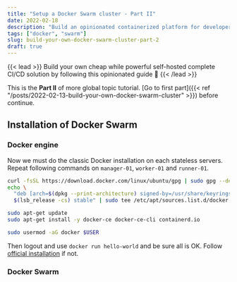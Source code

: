```yaml
---
title: "Setup a Docker Swarm cluster - Part II"
date: 2022-02-18
description: "Build an opinionated containerized platform for developer..."
tags: ["docker", "swarm"]
slug: build-your-own-docker-swarm-cluster-part-2
draft: true
---
```


{{< lead >}}
Build your own cheap while powerful self-hosted complete CI/CD solution by following this opinionated guide 🎉
{{< /lead >}}

This is the **Part II** of more global topic tutorial. [Go to first part]({{< ref "/posts/2022-02-13-build-your-own-docker-swarm-cluster" >}}) before continue.

## Installation of Docker Swarm

### Docker engine

Now we must do the classic Docker installation on each stateless servers. Repeat following commands on `manager-01`, `worker-01` and `runner-01`.

```sh
curl -fsSL https://download.docker.com/linux/ubuntu/gpg | sudo gpg --dearmor -o /usr/share/keyrings/docker-archive-keyring.gpg
echo \
  "deb [arch=$(dpkg --print-architecture) signed-by=/usr/share/keyrings/docker-archive-keyring.gpg] https://download.docker.com/linux/ubuntu \
  $(lsb_release -cs) stable" | sudo tee /etc/apt/sources.list.d/docker.list > /dev/null

sudo apt-get update
sudo apt-get install -y docker-ce docker-ce-cli containerd.io

sudo usermod -aG docker $USER
```

Then logout and use `docker run hello-world` and be sure all is OK. Follow [official installation](https://docs.docker.com/engine/install/ubuntu/) if not.

### Docker Swarm
